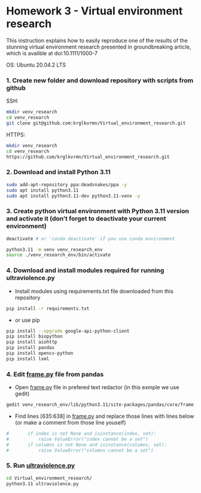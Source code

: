 # Homework 3 - Virtual environment research

This instruction explains how to easily reproduce one of the results of the stunning virtual environment research presented in groundbreaking article, which is avalible at doi:10.1111/1000-7 

OS: Ubuntu 20.04.2 LTS

### 1. Create new folder and download repository with scripts from github

SSH:

```bash
mkdir venv_research
cd venv_research
git clone git@github.com:krglkvrmn/Virtual_environment_research.git
```

HTTPS:

```bash
mkdir venv_research
cd venv_research
https://github.com/krglkvrmn/Virtual_environment_research.git
```

### 2. Download and install Python 3.11

```bash
sudo add-apt-repository ppa:deadsnakes/ppa -y
sudo apt install python3.11
sudo apt install python3.11-dev python3.11-venv -y
```

### 3. Create python virtual environment with Python 3.11 version and activate it (don’t forget to deactivate your current environment)

```bash
deactivate # or 'conda deactivate' if you use conda environment
```

```bash
python3.11 -m venv venv_research_env
source ./venv_research_env/bin/activate
```

### 4. Download and install modules required for running ultraviolence.py

- Install modules using requirements.txt file downloaded from this repository

```bash
pip install -r requirements.txt
```

- or use pip

```bash
pip install --upgrade google-api-python-client
pip install biopython
pip install aiohttp
pip install pandas
pip install opencv-python
pip install lxml
```

### 4. Edit [frame.py](http://frame.py) file from pandas

- Open [frame.py](http://frame.py) file in prefered text redactor (in this exmple we use gedit)

```bash
gedit venv_research_env/lib/python3.11/site-packages/pandas/core/frame.py
```

- Find lines [635:638] in [frame.py](http://frame.py/) and replace those lines with lines below (or make a comment from those line youself)

```python
#		if index is not None and isinstance(index, set):
#			raise ValueError("index cannot be a set")
#		if columns is not None and isinstance(columns, set):
#			raise ValueError("columns cannot be a set")
```

### 5. Run [ultraviolence.py](http://ultraviolence.py)

```bash
cd Virtual_environment_research/
python3.11 ultraviolence.py
```
